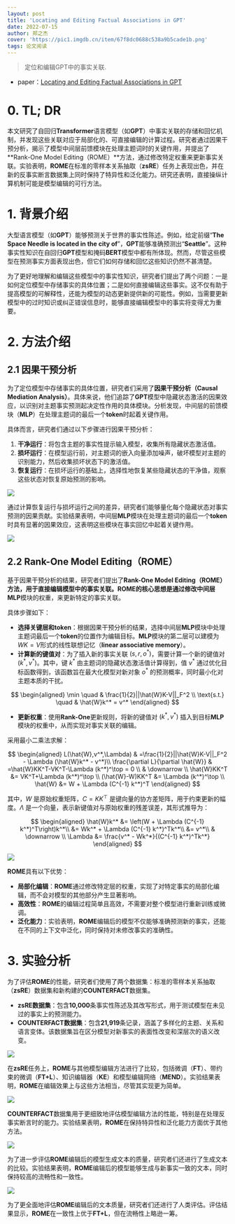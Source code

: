 ```yaml
---
layout: post
title: 'Locating and Editing Factual Associations in GPT'
date: 2022-07-15
author: 郑之杰
cover: 'https://pic1.imgdb.cn/item/67f8dc0688c538a9b5cade1b.png'
tags: 论文阅读
---
```


> 定位和编辑GPT中的事实关联.

- paper：[Locating and Editing Factual Associations in GPT](https://arxiv.org/abs/2202.05262)


# 0. TL; DR
本文研究了自回归**Transformer**语言模型（如**GPT**）中事实关联的存储和回忆机制，并发现这些关联对应于局部化的、可直接编辑的计算过程。研究者通过因果干预分析，揭示了模型中间层前馈模块在处理主题词时的关键作用，并提出了**Rank-One Model Editing（ROME）**方法，通过修改特定权重来更新事实关联。实验表明，**ROME**在标准的零样本关系抽取（**zsRE**）任务上表现出色，并在新的反事实断言数据集上同时保持了特异性和泛化能力。研究还表明，直接操纵计算机制可能是模型编辑的可行方法。

# 1. 背景介绍

大型语言模型（如**GPT**）能够预测关于世界的事实性陈述。例如，给定前缀“**The Space Needle is located in the city of**”，**GPT**能够准确预测出“**Seattle**”。这种事实性知识在自回归**GPT**模型和掩码**BERT**模型中都有所体现。然而，尽管这些模型在预测事实方面表现出色，但它们如何存储和回忆这些知识仍然不甚清楚。

为了更好地理解和编辑这些模型中的事实性知识，研究者们提出了两个问题：一是如何定位模型中存储事实的具体位置；二是如何直接编辑这些事实。这不仅有助于提高模型的可解释性，还能为模型的动态更新提供新的可能性。例如，当需要更新模型中的过时知识或纠正错误信息时，能够直接编辑模型中的事实将变得尤为重要。

# 2. 方法介绍

## 2.1 因果干预分析

为了定位模型中存储事实的具体位置，研究者们采用了**因果干预分析（Causal Mediation Analysis）**。具体来说，他们追踪了**GPT**模型中隐藏状态激活的因果效应，以识别对主题事实预测起决定性作用的具体模块。分析发现，中间层的前馈模块（**MLP**）在处理主题词的最后一个**token**时起着关键作用。

具体而言，研究者们通过以下步骤进行因果干预分析：
1. **干净运行**：将包含主题的事实性提示输入模型，收集所有隐藏状态激活值。
2. **损坏运行**：在模型运行前，对主题词的嵌入向量添加噪声，破坏模型对主题的识别能力，然后收集损坏状态下的激活值。
3. **恢复运行**：在损坏运行的基础上，选择性地恢复某些隐藏状态的干净值，观察这些状态对恢复原始预测的影响。

![](https://pic1.imgdb.cn/item/67f8ff3188c538a9b5cb3328.png)

通过计算恢复运行与损坏运行之间的差异，研究者们能够量化每个隐藏状态对事实预测的因果贡献。实验结果表明，中间层**MLP**模块在处理主题词的最后一个**token**时具有显著的因果效应，这表明这些模块在事实回忆中起着关键作用。

![](https://pic1.imgdb.cn/item/67f8ff4c88c538a9b5cb332f.png)

## 2.2 Rank-One Model Editing（ROME）

基于因果干预分析的结果，研究者们提出了**Rank-One Model Editing（ROME）**方法，用于直接编辑模型中的事实关联。**ROME**的核心思想是通过修改中间层**MLP**模块的权重，来更新特定的事实关联。

具体步骤如下：
- **选择关键层和token**：根据因果干预分析的结果，选择中间层**MLP**模块中处理主题词最后一个**token**的位置作为编辑目标。**MLP**模块的第二层可以建模为$WK=V$形式的线性联想记忆（**linear associative memory**）。
- **计算新的键值对**：为了插入新的事实关联 $(s, r, o^*)$，需要计算一个新的键值对 $(k^*, v^*)$。其中，键 $k^*$ 由主题词的隐藏状态激活值计算得到，值 $v^*$ 通过优化目标函数得到，该函数旨在最大化模型对新对象 $o^*$ 的预测概率，同时最小化对主题本质的干扰。

$$
\begin{aligned}
\min \quad & \frac{1}{2}||\hat{W}K-V||_F^2 \\
\text{s.t.} \quad & \hat{W}k^* = v^*
\end{aligned}
$$

- **更新权重**：使用**Rank-One**更新规则，将新的键值对 $(k^*, v^*)$ 插入到目标**MLP**模块的权重中，从而实现对事实关联的编辑。

采用最小二乘法求解：

$$
\begin{aligned}
L(\hat{W},v^*,\Lambda) & =\frac{1}{2}||\hat{W}K-V||_F^2 - \Lambda (\hat{W}k^* - v^*)\\
\frac{\partial L}{\partial \hat{W}} & =\hat{W}KK^T-VK^T-\Lambda (k^*)^\top = 0 \\
& \downarrow \\
\hat{W}KK^T &= VK^T+\Lambda (k^*)^\top \\
(\hat{W}-W)KK^T &= \Lambda (k^*)^\top \\
\hat{W} &= W + \Lambda (C^{-1} k^*)^T
\end{aligned}
$$

其中，$W$ 是原始权重矩阵，$C=KK^\top$ 是键向量的协方差矩阵，用于约束更新的幅度。$\Lambda$ 是一个向量，表示新键值对与原始权重的残差误差，其形式推导为：

$$
\begin{aligned}
\hat{W}k^* &= \left(W + \Lambda (C^{-1} k^*)^T\right)k^*\\
&= Wk^* + \Lambda (C^{-1} k^*)^Tk^*\\
&= v^*\\
& \downarrow \\
\Lambda &= \frac{v^* - Wk^*}{(C^{-1} k^*)^Tk^*}
\end{aligned}
$$

![](https://pic1.imgdb.cn/item/67f9154488c538a9b5cb3fde.png)


**ROME**具有以下优势：
- **局部化编辑**：**ROME**通过修改特定层的权重，实现了对特定事实的局部化编辑，而不会对模型的其他部分产生显著影响。
- **高效性**：**ROME**的编辑过程简单且高效，不需要对整个模型进行重新训练或微调。
- **泛化能力**：实验表明，**ROME**编辑后的模型不仅能够准确预测新的事实，还能在不同的上下文中泛化，同时保持对未修改事实的准确性。

# 3. 实验分析

为了评估**ROME**的性能，研究者们使用了两个数据集：标准的零样本关系抽取（**zsRE**）数据集和新构建的**COUNTERFACT**数据集。
- **zsRE数据集**：包含**10,000**条事实性陈述及其改写形式，用于测试模型在未见过的事实上的预测能力。
- **COUNTERFACT数据集**：包含**21,919**条记录，涵盖了多样化的主题、关系和语言变体。该数据集旨在区分模型对新事实的表面性改变和深层次的语义改变。

![](https://pic1.imgdb.cn/item/67f9178088c538a9b5cb4130.png)

在**zsRE**任务上，**ROME**与其他模型编辑方法进行了比较，包括微调（**FT**）、带约束的微调（**FT+L**）、知识编辑器（**KE**）和模型编辑网络（**MEND**）。实验结果表明，**ROME**在编辑效果上与这些方法相当，尽管其实现更为简单。

![](https://pic1.imgdb.cn/item/67f9174988c538a9b5cb410f.png)

**COUNTERFACT**数据集用于更细致地评估模型编辑方法的性能，特别是在处理反事实断言时的能力。实验结果表明，**ROME**在保持特异性和泛化能力方面优于其他方法。

![](https://pic1.imgdb.cn/item/67f9167888c538a9b5cb408f.png)

为了进一步评估**ROME**编辑后的模型生成文本的质量，研究者们还进行了生成文本的比较。实验结果表明，**ROME**编辑后的模型能够生成与新事实一致的文本，同时保持较高的流畅性和一致性。

![](https://pic1.imgdb.cn/item/67f917bc88c538a9b5cb414f.png)

为了更全面地评估**ROME**编辑后的文本质量，研究者们还进行了人类评估。评估结果显示，**ROME**在一致性上优于**FT+L**，但在流畅性上略逊一筹。
